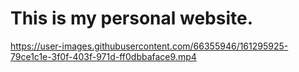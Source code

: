 # This is my personal website.

https://user-images.githubusercontent.com/66355946/161295925-79ce1c1e-3f0f-403f-971d-ff0dbbaface9.mp4

